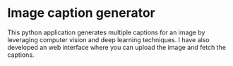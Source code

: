 # Image caption generator
This python application generates multiple captions for an image by leveraging computer vision and deep learning techniques.
I have also developed an web interface where you can upload the image and fetch the captions.
